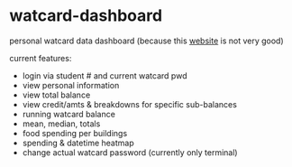# watcard-dashboard
personal watcard data dashboard (because this [website](https://watcard.uwaterloo.ca/OneWeb/Account/LogOn) is not very good)

current features:
- login via student # and current watcard pwd
- view personal information
- view total balance
- view credit/amts & breakdowns for specific sub-balances
- running watcard balance
- mean, median, totals
- food spending per buildings
- spending & datetime heatmap
- change actual watcard password (currently only terminal)
